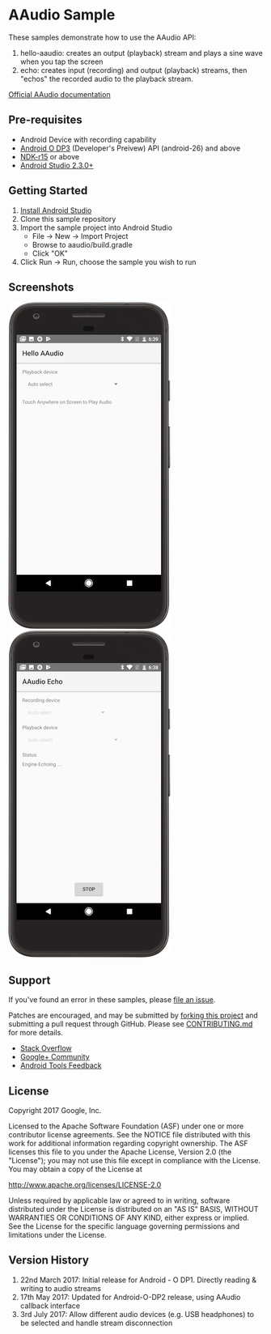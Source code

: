 AAudio Sample
==============
These samples demonstrate how to use the AAudio API:

1. hello-aaudio: creates an output (playback) stream and plays a
sine wave when you tap the screen
1. echo: creates input (recording) and output (playback) streams,
then "echos" the recorded audio to the playback stream.

[Official AAudio documentation](https://developer.android.com/ndk/guides/audio/aaudio/aaudio.html)


Pre-requisites
-------------
* Android Device with recording capability
* [Android O DP3](https://android-developers.googleblog.com/2017/06/android-o-apis-are-final-get-your-apps.html) (Developer's Preivew) API (android-26) and above
* [NDK-r15](https://developer.android.com/ndk/downloads/index.html) or above
* [Android Studio 2.3.0+](https://developer.android.com/studio/index.html)

Getting Started
---------------
1. [Install Android Studio](https://developer.android.com/studio/index.html)
1. Clone this sample repository
1. Import the sample project into Android Studio
    - File -> New -> Import Project
    - Browse to aaudio/build.gradle
    - Click "OK"
1. Click Run -> Run, choose the sample you wish to run

Screenshots
-----------
![hello-aaudio-screenshot](hello-aaudio-screenshot.png)
![echo-screenshot](echo-screenshot.png)


Support
-------
If you've found an error in these samples, please [file an issue](https://github.com/googlesamples/android-audio-high-performance/issues/new).

Patches are encouraged, and may be submitted by [forking this project](https://github.com/googlesamples/android-audio-high-performance/fork) and
submitting a pull request through GitHub. Please see [CONTRIBUTING.md](../CONTRIBUTING.md) for more details.

- [Stack Overflow](http://stackoverflow.com/questions/tagged/android-ndk)
- [Google+ Community](https://plus.google.com/communities/105153134372062985968)
- [Android Tools Feedback](http://tools.android.com/feedback)


License
-------
Copyright 2017 Google, Inc.

Licensed to the Apache Software Foundation (ASF) under one or more contributor
license agreements.  See the NOTICE file distributed with this work for
additional information regarding copyright ownership.  The ASF licenses this
file to you under the Apache License, Version 2.0 (the "License"); you may not
use this file except in compliance with the License.  You may obtain a copy of
the License at

http://www.apache.org/licenses/LICENSE-2.0

Unless required by applicable law or agreed to in writing, software
distributed under the License is distributed on an "AS IS" BASIS, WITHOUT
WARRANTIES OR CONDITIONS OF ANY KIND, either express or implied.  See the
License for the specific language governing permissions and limitations under
the License.

Version History
---------------
1. 22nd March 2017: Initial release for Android - O DP1. Directly reading & writing to audio streams
2. 17th May 2017: Updated for Android-O-DP2 release, using AAudio callback interface
3. 3rd July 2017: Allow different audio devices (e.g. USB headphones) to be selected and handle stream disconnection
